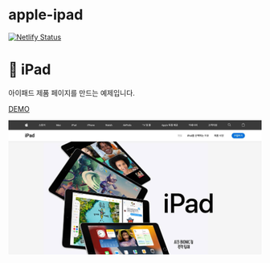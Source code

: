 # apple-ipad

[![Netlify Status](https://api.netlify.com/api/v1/badges/d07cf9d9-8012-4144-ba84-a8af40458941/deploy-status)](https://app.netlify.com/sites/transcendent-naiad-733465/deploys)

# 🍏 iPad

아이패드 제품 페이지를 만드는 예제입니다.

[DEMO](https://transcendent-naiad-733465.netlify.app/)

![Screenshots](./images/screenshot1.jpg)

